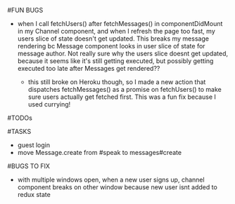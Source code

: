 #FUN BUGS
  * when I call fetchUsers() after fetchMessages() in componentDidMount in my Channel component, and when I refresh the page too fast, my users slice of state doesn't get updated. This breaks my message rendering bc Message component looks in user slice of state for message author. Not really sure why the users slice doesnt get updated, because it seems like it's still getting executed, but possibly getting executed too late after Messages get rendered??

    * this still broke on Heroku though, so I made a new action that dispatches fetchMessages() as a promise on fetchUsers() to make sure users actually get fetched first. This was a fun fix because I used currying! 




#TODOs

#TASKS
  * guest login
  * move Message.create from #speak to messages#create

#BUGS TO FIX
  * with multiple windows open, when a new user signs up, channel component breaks on other window because new user isnt added to redux state
